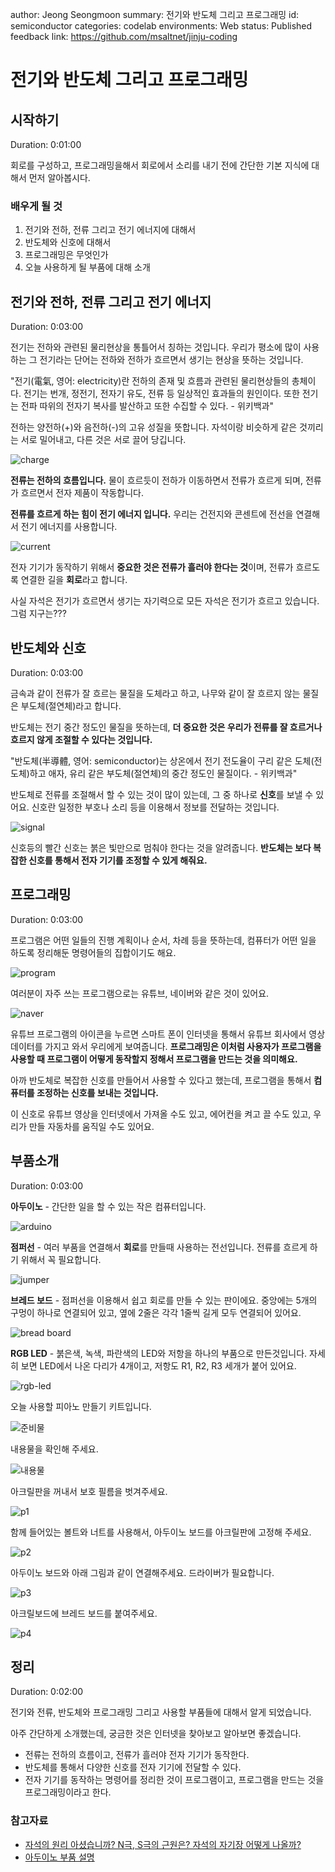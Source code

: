 author: Jeong Seongmoon
summary: 전기와 반도체 그리고 프로그래밍
id: semiconductor
categories: codelab
environments: Web
status: Published
feedback link: https://github.com/msaltnet/jinju-coding

# 전기와 반도체 그리고 프로그래밍

## 시작하기
Duration: 0:01:00

회로를 구성하고, 프로그래밍을해서 회로에서 소리를 내기 전에 간단한 기본 지식에 대해서 먼저 알아봅시다.

### 배우게 될 것
1. 전기와 전하, 전류 그리고 전기 에너지에 대해서
1. 반도체와 신호에 대해서
1. 프로그래밍은 무엇인가
1. 오늘 사용하게 될 부품에 대해 소개

## 전기와 전하, 전류 그리고 전기 에너지
Duration: 0:03:00

전기는 전하와 관련된 물리현상을 통틀어서 칭하는 것입니다. 우리가 평소에 많이 사용하는 그 전기라는 단어는 전하와 전하가 흐르면서 생기는 현상을 뜻하는 것입니다.

"전기(電氣, 영어: electricity)란 전하의 존재 및 흐름과 관련된 물리현상들의 총체이다. 전기는 번개, 정전기, 전자기 유도, 전류 등 일상적인 효과들의 원인이다. 또한 전기는 전파 따위의 전자기 복사를 발산하고 또한 수집할 수 있다. - 위키백과"

전하는 양전하(+)와 음전하(-)의 고유 성질을 뜻합니다. 자석이랑 비슷하게 같은 것끼리는 서로 밀어내고, 다른 것은 서로 끌어 당깁니다.

![charge](./img/charge.png)

**전류는 전하의 흐름입니다.** 물이 흐르듯이 전하가 이동하면서 전류가 흐르게 되며, 전류가 흐르면서 전자 제품이 작동합니다.

**전류를 흐르게 하는 힘이 전기 에너지 입니다.** 우리는 건전지와 콘센트에 전선을 연결해서 전기 에너지를 사용합니다.

![current](./img/current.png)

전자 기기가 동작하기 위해서 **중요한 것은 전류가 흘러야 한다는 것**이며, 전류가 흐르도록 연결한 길을 **회로**라고 합니다.

<aside class="positive">
사실 자석은 전기가 흐르면서 생기는 자기력으로 모든 자석은 전기가 흐르고 있습니다. 그럼 지구는???
</aside>

## 반도체와 신호
Duration: 0:03:00

금속과 같이 전류가 잘 흐르는 물질을 도체라고 하고, 나무와 같이 잘 흐르지 않는 물질은 부도체(절연체)라고 합니다.

반도체는 전기 중간 정도인 물질을 뜻하는데, **더 중요한 것은 우리가 전류를 잘 흐르거나 흐르지 않게 조절할 수 있다는 것입니다.**

"반도체(半導體, 영어: semiconductor)는 상온에서 전기 전도율이 구리 같은 도체(전도체)하고 애자, 유리 같은 부도체(절연체)의 중간 정도인 물질이다. - 위키백과"

반도체로 전류를 조절해서 할 수 있는 것이 많이 있는데, 그 중 하나로 **신호**를 보낼 수 있어요. 신호란 일정한 부호나 소리 등을 이용해서 정보를 전달하는 것입니다.

![signal](./img/images.jfif)

신호등의 빨간 신호는 붉은 빛만으로 멈춰야 한다는 것을 알려줍니다. **반도체는 보다 복잡한 신호를 통해서 전자 기기를 조정할 수 있게 해줘요.**

## 프로그래밍
Duration: 0:03:00

프로그램은 어떤 일들의 진행 계획이나 순서, 차례 등을 뜻하는데, 컴퓨터가 어떤 일을 하도록 정리해둔 명령어들의 집합이기도 해요.

![program](./img/program.png)

여러분이 자주 쓰는 프로그램으로는 유튜브, 네이버와 같은 것이 있어요.

![naver](./img/youtube.png)

유튜브 프로그램의 아이콘을 누르면 스마트 폰이 인터넷을 통해서 유튜브 회사에서 영상 데이터를 가지고 와서 우리에게 보여줍니다. **프로그래밍은 이처럼 사용자가 프로그램을 사용할 때 프로그램이 어떻게 동작할지 정해서 프로그램을 만드는 것을 의미해요.**

아까 반도체로 복잡한 신호를 만들어서 사용할 수 있다고 했는데, 프로그램을 통해서 **컴퓨터를 조정하는 신호를 보내는 것입니다.**

이 신호로 유튜브 영상을 인터넷에서 가져올 수도 있고, 에어컨을 켜고 끌 수도 있고, 우리가 만들 자동차를 움직일 수도 있어요.

## 부품소개
Duration: 0:03:00

**아두이노** - 간단한 일을 할 수 있는 작은 컴퓨터입니다.

![arduino](./img/arduino.png)

**점퍼선** - 여러 부품을 연결해서 **회로**를 만들때 사용하는 전선입니다. 전류를 흐르게 하기 위해서 꼭 필요합니다.

![jumper](./img/jumper.jpg)

**브레드 보드** - 점퍼선을 이용해서 쉽고 회로를 만들 수 있는 판이에요. 중앙에는 5개의 구멍이 하나로 연결되어 있고, 옆에 2줄은 각각 1줄씩 길게 모두 연결되어 있어요.

![bread board](./img/bb.png)

**RGB LED** - 붉은색, 녹색, 파란색의 LED와 저항을 하나의 부품으로 만든것입니다. 자세히 보면 LED에서 나온 다리가 4개이고, 저항도 R1, R2, R3 세개가 붙어 있어요.

![rgb-led](./img/rgb-led.jpg)

오늘 사용할 피아노 만들기 키트입니다.

![준비물](./img/kit.jpg)

내용물을 확인해 주세요.

![내용물](./img/ready.jpg)

아크릴판을 꺼내서 보호 필름을 벗겨주세요.

![p1](./img/p1.jpg)

함께 들어있는 볼트와 너트를 사용해서, 아두이노 보드를 아크릴판에 고정해 주세요.

![p2](./img/p2.jpg)

아두이노 보드와 아래 그림과 같이 연결해주세요. 드라이버가 필요합니다.

![p3](./img/p3.jpg)

아크릴보드에 브레드 보드를 붙여주세요.

![p4](./img/p4.jpg)

## 정리
Duration: 0:02:00

전기와 전류, 반도체와 프로그래밍 그리고 사용할 부품들에 대해서 알게 되었습니다.

아주 간단하게 소개했는데, 궁금한 것은 인터넷을 찾아보고 알아보면 좋겠습니다.

- 전류는 전하의 흐름이고, 전류가 흘러야 전자 기기가 동작한다.
- 반도체를 통해서 다양한 신호를 전자 기기에 전달할 수 있다.
- 전자 기기를 동작하는 명령어를 정리한 것이 프로그램이고, 프로그램을 만드는 것을 프로그래밍이라고 한다.

### 참고자료
- [자석의 원리 아셨습니까? N극, S극의 근원은? 자석의 자기장 어떻게 나올까?](https://www.youtube.com/watch?v=FU29W6B1eeE)
- [아두이노 부품 설명](https://edu.goorm.io/learn/lecture/203/%ED%95%9C-%EB%88%88%EC%97%90-%EB%81%9D%EB%82%B4%EB%8A%94-%EC%95%84%EB%91%90%EC%9D%B4%EB%85%B8-%EA%B8%B0%EC%B4%88/lesson/6063/%EB%B6%80%ED%92%88-%EC%84%A4%EB%AA%85-%EA%B8%B0%EC%B4%88)
